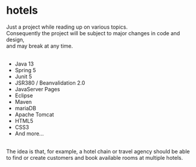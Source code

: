 # hotels
Just a project while reading up on various topics.<br />
Consequently the project will be subject to major changes in code and design,<br />
and may break at any time.<br />
<br />
<ul>
  <li>Java 13</li>
  <li>Spring 5</li>
  <li>Junit 5</li>
  <li>JSR380 / Beanvalidation 2.0</li>
  <li>JavaServer Pages</li>
  <li>Eclipse</li>
  <li>Maven</li>
  <li>mariaDB</li>
  <li>Apache Tomcat</li>
  <li>HTML5</li>
  <li>CSS3</li>
  <li>And more...</li>
</ul>
<br />
The idea is that, for example, a hotel chain or travel agency should be able to find or create customers and book available rooms at multiple hotels.
